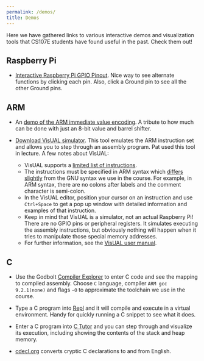 ```yaml
---
permalink: /demos/
title: Demos
---
```


Here we have gathered links to various interactive demos and visualization tools that CS107E students have found useful in the past. Check them out!

## Raspberry Pi
- [Interactive Raspberry Pi GPIO Pinout](https://pinout.xyz/). Nice way to see alternate
  functions by clicking each pin. Also, click a Ground pin to see all the
  other Ground pins.

## ARM
- An
[demo of the ARM immediate value encoding](https://alisdair.mcdiarmid.org/arm-immediate-value-encoding/#play-with-it). A tribute to how much can be done with just an 8-bit value and barrel shifter.
<a name="visual"></a>
- [Download VisUAL simulator](https://salmanarif.bitbucket.io/visual/downloads.html). This tool emulates the ARM instruction set and allows you to step through an assembly program. Pat used this tool in lecture. A few notes about VisUAL:
    
    - VisUAL supports a [limited list of instructions](https://salmanarif.bitbucket.io/visual/supported_instructions.html).
    - The instructions must be specified in ARM syntax which [differs slightly](http://infocenter.arm.com/help/index.jsp?topic=/com.arm.doc.dui0773a/chr1383143764305.html) from the GNU syntax we use in the course. For example, in ARM syntax, there are no colons after labels and the comment character is semi-colon.
    - In the VisUAL editor, position your cursor on an instruction and use `Ctrl+Space` to get a pop up window with detailed information and examples of that instruction.
    - Keep in mind that VisUAL is a simulator, not an actual Raspberry Pi! There are no GPIO pins or peripheral registers. It simulates executing the assembly instructions, but obviously nothing will happen when it tries to manipulate those special memory addresses.
    - For further information, see the [VisUAL user manual](https://salmanarif.bitbucket.io/visual/).

## C
- Use the Godbolt [Compiler Explorer](http://gcc.godbolt.org/) to enter C code and see the mapping to compiled assembly. Choose `C` language, compiler `ARM gcc 9.2.1(none)` and flags `-O` to approximate the toolchain we use in the course.

- Type a C program into [Repl](https://repl.it/languages/c) and it will compile and execute in a virtual environment.
Handy for quickly running a C snippet to see what it does.

- Enter a C program into [C Tutor](http://pythontutor.com/c.html#mode=edit) and you can step through and visualize its execution, including showing the contents of the stack and heap memory.

- [cdecl.org](http://cdecl.org/) converts cryptic C declarations to and from English.
